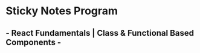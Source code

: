 <h1>Sticky Notes Program</h1>
<h2>- React Fundamentals | Class & Functional Based Components -</h2>
